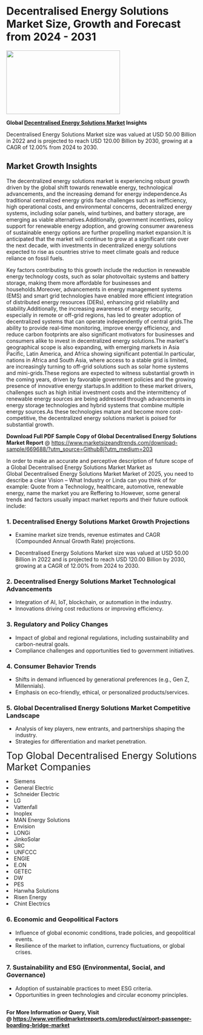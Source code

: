 <H1>Decentralised Energy Solutions Market Size, Growth and Forecast from 2024 - 2031</H1><img class="aligncenter size-medium wp-image-584254" src="https://thirdeyenews.in/wp-content/uploads/2024/09/Global-Market-Research-300x168.jpeg" alt="" width="300" height="168" /><p><strong>Global&nbsp;<a href="https://www.marketsizeandtrends.com/download-sample/669688/?utm_source=Github8j?utm_medium=203">Decentralised Energy Solutions Market</a> Insights</strong></p><p>Decentralised Energy Solutions Market size was valued at USD 50.00 Billion in 2022 and is projected to reach USD 120.00 Billion by 2030, growing at a CAGR of 12.00% from 2024 to 2030.</p><p><h2>Market Growth Insights</h2> <p>The decentralized energy solutions market is experiencing robust growth driven by the global shift towards renewable energy, technological advancements, and the increasing demand for energy independence.As traditional centralized energy grids face challenges such as inefficiency, high operational costs, and environmental concerns, decentralized energy systems, including solar panels, wind turbines, and battery storage, are emerging as viable alternatives.Additionally, government incentives, policy support for renewable energy adoption, and growing consumer awareness of sustainable energy options are further propelling market expansion.It is anticipated that the market will continue to grow at a significant rate over the next decade, with investments in decentralized energy solutions expected to rise as countries strive to meet climate goals and reduce reliance on fossil fuels.</p> <p>Key factors contributing to this growth include the reduction in renewable energy technology costs, such as solar photovoltaic systems and battery storage, making them more affordable for businesses and households.Moreover, advancements in energy management systems (EMS) and smart grid technologies have enabled more efficient integration of distributed energy resources (DERs), enhancing grid reliability and stability.Additionally, the increasing awareness of energy security, especially in remote or off-grid regions, has led to greater adoption of decentralized systems that can operate independently of central grids.The ability to provide real-time monitoring, improve energy efficiency, and reduce carbon footprints are also significant motivators for businesses and consumers alike to invest in decentralized energy solutions.The market's geographical scope is also expanding, with emerging markets in Asia Pacific, Latin America, and Africa showing significant potential.In particular, nations in Africa and South Asia, where access to a stable grid is limited, are increasingly turning to off-grid solutions such as solar home systems and mini-grids.These regions are expected to witness substantial growth in the coming years, driven by favorable government policies and the growing presence of innovative energy startups.In addition to these market drivers, challenges such as high initial investment costs and the intermittency of renewable energy sources are being addressed through advancements in energy storage technologies and hybrid systems that combine multiple energy sources.As these technologies mature and become more cost-competitive, the decentralized energy solutions market is poised for substantial growth.<p><span class=""><strong>Download Full PDF Sample Copy of Global Decentralised Energy Solutions Market Report</strong> @ <a href="https://www.marketsizeandtrends.com/download-sample/669688/?utm_source=Github8j?utm_medium=203" target="_blank">https://www.marketsizeandtrends.com/download-sample/669688/?utm_source=Github8j?utm_medium=203</a></span></p><p>In order to make an accurate and perceptive description of future scope of a Global&nbsp;Decentralised Energy Solutions Market Market as Global&nbsp;Decentralised Energy Solutions Market Market of 2025, you need to describe a clear Vision &ndash; What Industry or Linda can you think of for example: Quote from a Technology, healthcare, automotive, renewable energy, name the market you are Reffering to.However, some general trends and factors usually impact market reports and their future outlook include:</p><h3>1.&nbsp;<strong>Decentralised Energy Solutions Market Growth Projections</strong></h3><ul><li>Examine market size trends, revenue estimates and CAGR (Compounded Annual Growth Rate) projections.</li><li><p>Decentralised Energy Solutions Market size was valued at USD 50.00 Billion in 2022 and is projected to reach USD 120.00 Billion by 2030, growing at a CAGR of 12.00% from 2024 to 2030.</p></li></ul><h3>2.&nbsp;<strong>Decentralised Energy Solutions Market Technological Advancements</strong></h3><ul><li>Integration of AI, IoT, blockchain, or automation in the industry.</li><li>Innovations driving cost reductions or improving efficiency.</li></ul><h3>3.&nbsp;<strong>Regulatory and Policy Changes</strong></h3><ul><li>Impact of global and regional regulations, including sustainability and carbon-neutral goals.</li><li>Compliance challenges and opportunities tied to government initiatives.</li></ul><h3>4.&nbsp;<strong>Consumer Behavior Trends</strong></h3><ul><li>Shifts in demand influenced by generational preferences (e.g., Gen Z, Millennials).</li><li>Emphasis on eco-friendly, ethical, or personalized products/services.</li></ul><h3>5.&nbsp;<strong>Global Decentralised Energy Solutions Market Competitive Landscape</strong></h3><ul><li>Analysis of key players, new entrants, and partnerships shaping the industry.</li><li>Strategies for differentiation and market penetration.</li></ul><p data-pm-slice="1 1 []"><span style="color: inherit; font-family: inherit; font-size: 25px;">Top Global Decentralised Energy Solutions Market Companies</span></p><div class="" data-test-id=""><p><li>Siemens</li><li> General Electric</li><li> Schneider Electric</li><li> LG</li><li> Vattenfall</li><li> Inoplex</li><li> MAN Energy Solutions</li><li> Envision</li><li> LONGi</li><li> JinkoSolar</li><li> SRC</li><li> UNFCCC</li><li> ENGIE</li><li> E.ON</li><li> GETEC</li><li> DW</li><li> PES</li><li> Hanwha Solutions</li><li> Risen Energy</li><li> Chint Electrics</li></p></div><h3>6.&nbsp;<strong>Economic and Geopolitical Factors</strong></h3><ul><li>Influence of global economic conditions, trade policies, and geopolitical events.</li><li>Resilience of the market to inflation, currency fluctuations, or global crises.</li></ul><h3>7.&nbsp;<strong>Sustainability and ESG (Environmental, Social, and Governance)</strong></h3><ul><li>Adoption of sustainable practices to meet ESG criteria.</li><li>Opportunities in green technologies and circular economy principles.</li></ul><h2><strong style="font-size: 14px;">For More Information or Query, Visit @&nbsp;</strong><a style="background-color: #ffffff; font-size: 14px;" href="https://www.marketsizeandtrends.com/report/decentralised-energy-solutions-market/" target="_blank">https://www.verifiedmarketreports.com/product/airport-passenger-boarding-bridge-market</a></h2>